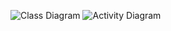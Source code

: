 ![Class Diagram](https://www.planttext.com/api/plantuml/png/J8wn3S9034LxJ-45s262z1I80IpE91PtFcGxIe6OB0KZiG8d4D8rN_y_lUA_jzVWGHPBoG1-4qMhpW0XaHaFcTpPSVThE0fDHWNWyfrdPyC78E8fJ7J2fG6bmXswDt6jbZhqDqOAnjJYUDsBnTmfSoqSTLLu0WoigTtx0000__y30000)
![Activity Diagram](https://www.planttext.com/api/plantuml/png/T90zRW9138NxEONBtI8NW0P4cZH99BY0CtXtBUPdvV60E5iAZiGLCbv2kaXJZ9_Uzvxi-_TjKnH5QmpEbHCda5p8EMKD1BkSZgoS4mPuWQrNFhDUuPLn58pW6cAmSwktD5U5MaWIHbh3dpHZAPSinqNQrw_8QbyUeDjMdIWfUrG2JaEMY5RMW-dGbUezbJBK4Awz0_XD_3XyhjlKdeNi9l8dqvwKpoBaTG7UySoZfKyvqemZ6KYX47ISdaPBMksdV87Osfe9I2JBOcth3zRrO1Qz_y_-CBUBvDcvJPlQJNy0003__mC0)
